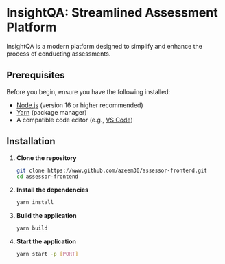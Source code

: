 # InsightQA: Streamlined Assessment Platform

InsightQA is a modern platform designed to simplify and enhance the process of conducting assessments.

## Prerequisites

Before you begin, ensure you have the following installed:

- [Node.js](https://nodejs.org/) (version 16 or higher recommended)
- [Yarn](https://yarnpkg.com/) (package manager)
- A compatible code editor (e.g., [VS Code](https://code.visualstudio.com/))

## Installation

1. **Clone the repository**
   ```bash
   git clone https://www.github.com/azeem30/assessor-frontend.git
   cd assessor-frontend
   ```

2. **Install the dependencies**
   ```bash
   yarn install
   ```

3. **Build the application**
   ```bash
   yarn build
   ```

4. **Start the application**
   ```bash
   yarn start -p [PORT]
   ```

